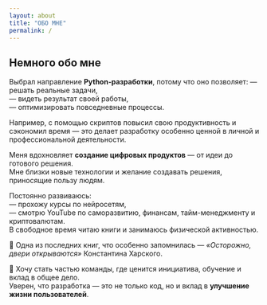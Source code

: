 ```yaml
---
layout: about
title: "ОБО МНЕ"
permalink: /
---
```


<!--author-->

## Немного обо мне

Выбрал направление **Python‑разработки**, потому что оно позволяет:
— решать реальные задачи,  
— видеть результат своей работы,  
— оптимизировать повседневные процессы.

Например, с помощью скриптов повысил свою продуктивность и сэкономил время — это делает разработку особенно ценной в личной и профессиональной деятельности.

Меня вдохновляет **создание цифровых продуктов** — от идеи до готового решения.  
Мне близки новые технологии и желание создавать решения, приносящие пользу людям.

Постоянно развиваюсь:  
— прохожу курсы по нейросетям,  
— смотрю YouTube по саморазвитию, финансам, тайм-менеджменту и криптовалютам.  
В свободное время читаю книги и занимаюсь физической активностью.

📖 Одна из последних книг, что особенно запомнилась — _«Осторожно, двери открываются»_ Константина Харского.

🎯 Хочу стать частью команды, где ценится инициатива, обучение и вклад в общее дело.  
Уверен, что разработка — это не только код, но и вклад в **улучшение жизни пользователей**.
